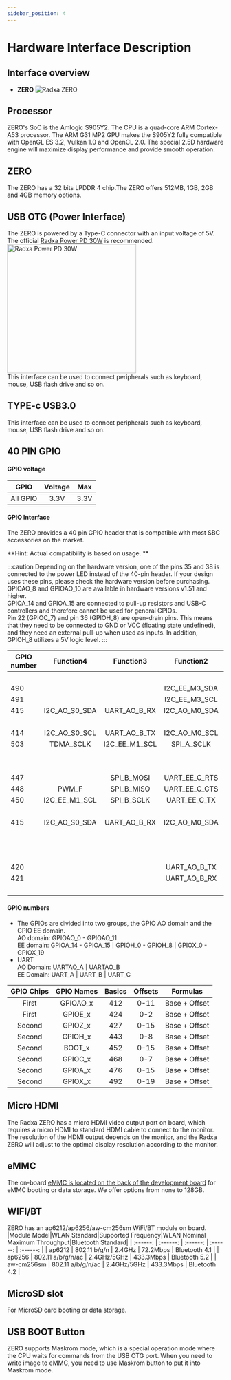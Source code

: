 ```yaml
---
sidebar_position: 4
---
```


# Hardware Interface Description

## Interface overview

- **ZERO**
  ![Radxa ZERO](/img/zero/zero/Zero_ports.webp)

## Processor

ZERO's SoC is the Amlogic S905Y2. The CPU is a quad-core ARM Cortex-A53 processor. The ARM G31 MP2 GPU makes the S905Y2 fully compatible with OpenGL ES 3.2, Vulkan 1.0 and OpenCL 2.0. The special 2.5D hardware engine will maximize display performance and provide smooth operation.

## ZERO

The ZERO has a 32 bits LPDDR 4 chip.The ZERO offers 512MB, 1GB, 2GB and 4GB memory options.

## USB OTG (Power Interface)

The ZERO is powered by a Type-C connector with an input voltage of 5V.  
The official [Radxa Power PD 30W](../accessories/pd-30w) is recommended. <img src="/img/accessories/pd-30w.webp" alt="Radxa Power PD 30W" width="300" />  
This interface can be used to connect peripherals such as keyboard, mouse, USB flash drive and so on.

## TYPE-c USB3.0

This interface can be used to connect peripherals such as keyboard, mouse, USB flash drive and so on.

## 40 PIN GPIO

#### GPIO voltage

|   GPIO   | Voltage | Max  |
| :------: | :-----: | :--: |
| All GPIO |  3.3V   | 3.3V |

#### GPIO Interface

The ZERO provides a 40 pin GPIO header that is compatible with most SBC accessories on the market.

**Hint: Actual compatibility is based on usage. **

<div className='gpio_style'>

:::caution
Depending on the hardware version, one of the pins 35 and 38 is connected to the power LED instead of the 40-pin header. If your design uses these pins, please check the hardware version before purchasing.  
GPIOAO_8 and GPIOAO_10 are available in hardware versions v1.51 and higher.  
GPIOA_14 and GPIOA_15 are connected to pull-up resistors and USB-C controllers and therefore cannot be used for general GPIOs.  
Pin 22 (GPIOC_7) and pin 36 (GPIOH_8) are open-drain pins. This means that they need to be connected to GND or VCC (floating state undefined), and they need an external pull-up when used as inputs. In addition, GPIOH_8 utilizes a 5V logic level.
:::

| GPIO number |   Function4   |   Function3   |   Function2   | Function1  |               Pin#               |              Pin#               | Function1  |                  Function2                  |   Function3   |   Function4   | GPIO number |
| ----------- | :-----------: | :-----------: | :-----------: | :--------: | :------------------------------: | :-----------------------------: | :--------: | :-----------------------------------------: | :-----------: | :-----------: | ----------- |
|             |               |               |               |   +3.3V    | <div className='yellow'>1</div>  |  <div className='red'>2</div>   |   +5.0V    |                                             |               |               |             |
| 490         |               |               | I2C_EE_M3_SDA |  GPIOA_14  |  <div className='green'>3</div>  |  <div className='red'>4</div>   |   +5.0V    |                                             |               |               |             |
| 491         |               |               | I2C_EE_M3_SCL |  GPIOA_15  |  <div className='green'>5</div>  | <div className='black'>6</div>  |    GND     |                                             |               |               |             |
| 415         | I2C_AO_S0_SDA | UART_AO_B_RX  | I2C_AO_M0_SDA |  GPIOAO_3  |  <div className='green'>7</div>  | <div className='green'>8</div>  |  GPIOAO_0  | <div className='orange'>UART_AO_A_TXD</div> |               |               | 412         |
|             |               |               |               |    GND     |  <div className='black'>9</div>  | <div className='green'>10</div> |  GPIOAO_1  | <div className='orange'>UART_AO_A_RXD</div> |               |               | 413         |
| 414         | I2C_AO_S0_SCL | UART_AO_B_TX  | I2C_AO_M0_SCL |  GPIOAO_2  | <div className='green'>11</div>  | <div className='green'>12</div> |  GPIOX_9   |                 SPI_A_MISO                  |    TDMA_D0    |               | 501         |
| 503         |   TDMA_SCLK   | I2C_EE_M1_SCL |  SPI_A_SCLK   |  GPIOX_11  | <div className='green'>13</div>  | <div className='black'>14</div> |    GND     |                                             |               |               |             |
|             |               |               |               | SARADC_CH1 | <div className='green'>15</div>  | <div className='green'>16</div> |  GPIOX_10  |                  SPI_A_SS0                  | I2C_EE_M1_SDA |    TDMA_FS    | 502         |
|             |               |               |               |   +3.3V    | <div className='yellow'>17</div> | <div className='green'>18</div> |  GPIOX_8   |                 SPI_A_MOSI                  |     PWM_C     |    TDMA_D1    | 500         |
| 447         |               |  SPI_B_MOSI   | UART_EE_C_RTS |  GPIOH_4   | <div className='green'>19</div>  | <div className='black'>20</div> |    GND     |                                             |               |               |             |
| 448         |     PWM_F     |  SPI_B_MISO   | UART_EE_C_CTS |  GPIOH_5   | <div className='green'>21</div>  | <div className='green'>22</div> |  GPIOC_7   |                                             |               |               | 475         |
| 450         | I2C_EE_M1_SCL |  SPI_B_SCLK   | UART_EE_C_TX  |  GPIOH_7   | <div className='green'>23</div>  | <div className='green'>24</div> |  GPIOH_6   |                UART_EE_C_RX                 |   SPI_B_SS0   | I2C_EE_M1_SDA | 449         |
|             |               |               |               |    GND     | <div className='black'>25</div>  | <div className='green'>26</div> | SARADC_CH2 |                                             |               |               |             |
| 415         | I2C_AO_S0_SDA | UART_AO_B_RX  | I2C_AO_M0_SDA |  GPIOAO_3  |  <div className='blue'>27</div>  | <div className='blue'>28</div>  |  GPIOAO_2  |                I2C_AO_M0_SCL                | UART_AO_B_TX  | I2C_AO_S0_SCL | 414         |
|             |               |               |               |     NC     | <div className='green'>29</div>  | <div className='black'>30</div> |    GND     |                                             |               |               |             |
|             |               |               |               |     NC     | <div className='green'>31</div>  | <div className='green'>32</div> |  GPIOAO_4  |                   PWMAO_C                   |               |               | 416         |
|             |               |               |               |     NC     | <div className='green'>33</div>  | <div className='black'>34</div> |    GND     |                                             |               |               |             |
| 420         |               |               | UART_AO_B_TX  |  GPIOAO_8  | <div className='green'>35</div>  | <div className='green'>36</div> |  GPIOH_8   |                                             |               |               | 451         |
| 421         |               |               | UART_AO_B_RX  |  GPIOAO_9  | <div className='green'>37</div>  | <div className='green'>38</div> | GPIOAO_10  |                   PWMAO_D                   |               |               | 422         |
|             |               |               |               |    GND     | <div className='black'>39</div>  | <div className='green'>40</div> | GPIOAO_11  |                   PWMAO_A                   |               |               | 423         |

</div>

#### GPIO numbers

- The GPIOs are divided into two groups, the GPIO AO domain and the GPIO EE domain.  
  AO domain: GPIOAO_0 - GPIOAO_11  
  EE domain: GPIOA_14 - GPIOA_15 | GPIOH_0 - GPIOH_8 | GPIOX_0 - GPIOX_19
- UART  
  AO Domain: UARTAO_A | UARTAO_B  
  EE Domain: UART_A | UART_B | UART_C

| GPIO Chips | GPIO Names | Basics | Offsets |   Formulas    |
| :--------: | :--------: | :----: | :-----: | :-----------: |
|   First    |  GPIOAO_x  |  412   |  0-11   | Base + Offset |
|   First    |  GPIOE_x   |  424   |   0-2   | Base + Offset |
|   Second   |  GPIOZ_x   |  427   |  0-15   | Base + Offset |
|   Second   |  GPIOH_x   |  443   |   0-8   | Base + Offset |
|   Second   |   BOOT_x   |  452   |  0-15   | Base + Offset |
|   Second   |  GPIOC_x   |  468   |   0-7   | Base + Offset |
|   Second   |  GPIOA_x   |  476   |  0-15   | Base + Offset |
|   Second   |  GPIOX_x   |  492   |  0-19   | Base + Offset |

## Micro HDMI

The Radxa ZERO has a micro HDMI video output port on board, which requires a micro HDMI to standard HDMI cable to connect to the monitor.  
The resolution of the HDMI output depends on the monitor, and the Radxa ZERO will adjust to the optimal display resolution according to the monitor.

## eMMC

The on-board [eMMC is located on the back of the development board](../hardware-design/hardware-interface#interface-overview) for eMMC booting or data storage. We offer options from none to 128GB.

## WIFI/BT

ZERO has an ap6212/ap6256/aw-cm256sm WiFi/BT module on board.
|Module Model|WLAN Standard|Supported Frequency|WLAN Nominal Maximum Throughput|Bluetooth Standard|
| :------: | :------: | :------: | :------: | :------: |
| ap6212 | 802.11 b/g/n | 2.4GHz | 72.2Mbps | Bluetooth 4.1 |
| ap6256 | 802.11 a/b/g/n/ac | 2.4GHz/5GHz | 433.3Mbps | Bluetooth 5.2 |
| aw-cm256sm | 802.11 a/b/g/n/ac | 2.4GHz/5GHz | 433.3Mbps | Bluetooth 4.2 |

## MicroSD slot

For MicroSD card booting or data storage.

## USB BOOT Button

ZERO supports Maskrom mode, which is a special operation mode where the CPU waits for commands from the USB OTG port.
When you need to write image to eMMC, you need to use Maskrom button to put it into Maskrom mode.
